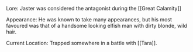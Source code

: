 Lore: Jaster was considered the antagonist during the [[Great Calamity]]

Appearance: He was known to take many appearances, but his most favoured was that of a handsome looking elfish man with dirty blonde, wild hair. 

Current Location: Trapped somewhere in a battle with [[Tara]]. 


